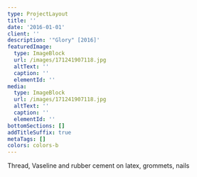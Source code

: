 ```yaml
---
type: ProjectLayout
title: ''
date: '2016-01-01'
client: ''
description: '"Glory" [2016]'
featuredImage:
  type: ImageBlock
  url: /images/171241907118.jpg
  altText: ''
  caption: ''
  elementId: ''
media:
  type: ImageBlock
  url: /images/171241907118.jpg
  altText: ''
  caption: ''
  elementId: ''
bottomSections: []
addTitleSuffix: true
metaTags: []
colors: colors-b
---
```

Thread, Vaseline and rubber cement on latex, grommets, nails
